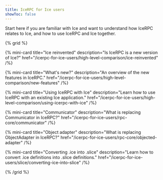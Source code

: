 ```yaml
---
title: IceRPC for Ice users
showToc: false
---
```


Start here if you are familiar with Ice and want to understand how IceRPC relates to Ice, and how to use IceRPC and Ice
together.

{% grid %}

{% mini-card
   title="Ice reinvented"
   description="Is IceRPC is a new version of Ice?"
   href="/icerpc-for-ice-users/high-level-comparison/ice-reinvented" /%}

{% mini-card
   title="What's new?"
   description="An overview of the new features in IceRPC."
   href="/icerpc-for-ice-users/high-level-comparison/new-features" /%}

{% mini-card
   title="Using IceRPC with Ice"
   description="Learn how to use IceRPC with an existing Ice application."
   href="/icerpc-for-ice-users/high-level-comparison/using-icerpc-with-ice" /%}

{% mini-card
   title="Communicator"
   description="What is replacing Communicator in IceRPC?"
   href="/icerpc-for-ice-users/rpc-core/communicator" /%}

{% mini-card
   title="Object adapter"
   description="What is replacing ObjectAdapter in IceRPC?"
   href="/icerpc-for-ice-users/rpc-core/objected-adapter" /%}

{% mini-card
   title="Converting .ice into .slice"
   description="Learn how to convert .ice definitions into .slice definitions."
   href="/icerpc-for-ice-users/slice/converting-ice-into-slice" /%}

{% /grid %}
